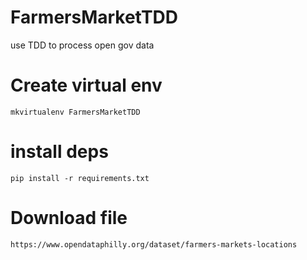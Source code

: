 # FarmersMarketTDD
use TDD to process open gov data 

# Create virtual env

    mkvirtualenv FarmersMarketTDD

# install deps

    pip install -r requirements.txt
    

# Download file
 
    https://www.opendataphilly.org/dataset/farmers-markets-locations


